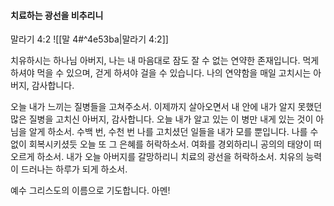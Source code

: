 #### 치료하는 광선을 비추리니

말라기 4:2 
![[말 4#^4e53ba|말라기 4:2]]

치유하시는 하나님 아버지, 나는 내 마음대로 잠도 잘 수 없는 연약한 존재입니다.
먹게 하셔야 먹을 수 있으며, 걷게 하셔야 걸을 수 있습니다. 
나의 연약함을 매일 고치시는 아버지, 감사합니다.

오늘 내가 느끼는 질병들을 고쳐주소서. 이제까지 살아오면서 내 안에 내가 알지 못했던 많은 질병을 고치신 아버지, 감사합니다. 
오늘 내가 알고 있는 이 병만 내게 있는 것이 아님을 알게 하소서. 수백 번, 수천 번 나를 고치셨던 일들을 내가 모를 뿐입니다. 나를 수없이 회복시키셨듯 오늘 또 그 은혜를 허락하소서. 여화를 경외하리니 공의의 태양이 떠오르게 하소서. 
내가 오늘 아버지를 갈망하리니 치료의 광선을 허락하소서. 치유의 능력이 드러나는 하루가 되게 하소서. 

예수 그리스도의 이름으로 기도합니다. 아멘!














